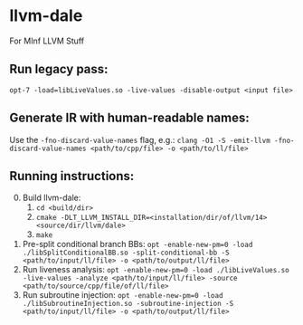 # llvm-dale
For MInf LLVM Stuff

## Run legacy pass:
`opt-7 -load=libLiveValues.so -live-values -disable-output <input file>`

## Generate IR with human-readable names:
Use the `-fno-discard-value-names` flag, e.g.:
`clang -O1 -S -emit-llvm -fno-discard-value-names <path/to/cpp/file> -o <path/to/ll/file>`

## Running instructions:
0. Build llvm-dale:
    1. `cd <build/dir>`
    2. `cmake -DLT_LLVM_INSTALL_DIR=<installation/dir/of/llvm/14> <source/dir/llvm/dale>`
    3. `make`
1. Pre-split conditional branch BBs:
    `opt -enable-new-pm=0 -load ./libSplitConditionalBB.so -split-conditional-bb -S <path/to/input/ll/file> -o <path/to/output/ll/file>`
2. Run liveness analysis:
    `opt -enable-new-pm=0 -load ./libLiveValues.so -live-values -analyze <path/to/input/ll/file> -source <path/to/source/cpp/file/of/ll/file>`
3. Run subroutine injection:
    `opt -enable-new-pm=0 -load ./libSubroutineInjection.so -subroutine-injection -S <path/to/input/ll/file> -o <path/to/output/ll/file>`

